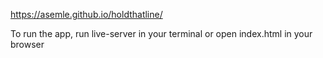 https://asemle.github.io/holdthatline/

To run the app, run live-server in your terminal or open index.html in your browser